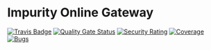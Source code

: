 # Impurity Online Gateway
[![Travis Badge](https://travis-ci.org/tmk2003/impurity-online-gateway.svg?branch=master)](https://travis-ci.org/tmk2003/twitch-web-integrator)
[![Quality Gate Status](https://sonarcloud.io/api/project_badges/measure?project=tmk2003_impurity-online-gateway&metric=alert_status)](https://sonarcloud.io/dashboard?id=tmk2003_impurity-online-gateway)
[![Security Rating](https://sonarcloud.io/api/project_badges/measure?project=tmk2003_impurity-online-gateway&metric=security_rating)](https://sonarcloud.io/dashboard?id=tmk2003_impurity-online-gateway)
[![Coverage](https://sonarcloud.io/api/project_badges/measure?project=tmk2003_impurity-online-gateway&metric=coverage)](https://sonarcloud.io/dashboard?id=tmk2003_impurity-online-gateway)
[![Bugs](https://sonarcloud.io/api/project_badges/measure?project=tmk2003_impurity-online-gateway&metric=bugs)](https://sonarcloud.io/dashboard?id=tmk2003_impurity-online-gateway)

